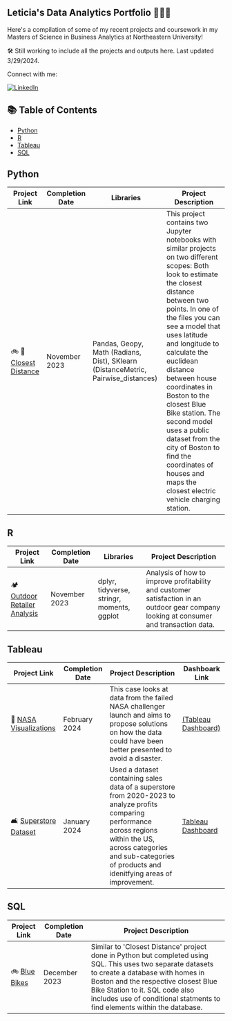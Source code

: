 ## Leticia's Data Analytics Portfolio 👩🏻‍💻
Here's a compilation of some of my recent projects and coursework in my Masters of Science in Business Analytics at Northeastern University!

🛠️ Still working to include all the projects and outputs here. Last updated 3/29/2024.

Connect with me:
<div align="left">
    <!-- Replace href with your links -->
    <a href="https://www.linkedin.com/in/leticiatca/">
        <img src="https://img.shields.io/badge/LinkedIn-0077B5?style=for-the-badge&logo=linkedin&logoColor=white" alt="LinkedIn"/>
    </a>
</div>

## 📚 Table of Contents 
- [Python](#python)
- [R](#r)
- [Tableau](#Tableau)
- [SQL](#SQL)

## Python
| Project Link  | Completion Date | Libraries  | Project Description |
| ------------- | ------------- | ------------- | ------------- |
| 🚲 🔋 [Closest Distance](https://github.com/leticiatca/ClosestDistance)  | November 2023  | Pandas, Geopy, Math (Radians, Dist), SKlearn (DistanceMetric, Pairwise_distances)| This project contains two Jupyter notebooks with similar projects on two different scopes: Both look to estimate the closest distance between two points. In one of the files you can see a model that uses latitude and longitude to calculate the euclidean distance between house coordinates in Boston to the closest Blue Bike station. The second model uses a public dataset from the city of Boston to find the coordinates of houses and maps the closest electric vehicle charging station. |

## R
| Project Link  | Completion Date | Libraries  | Project Description |
| ------------- | ------------- | ------------- | ------------- |
| 🏕️ [Outdoor Retailer Analysis](https://github.com/leticiatca/RetailerAnalysis) | November 2023 | dplyr, tidyverse, stringr, moments, ggplot | Analysis of how to improve profitability and customer satisfaction in an outdoor gear company looking at consumer and transaction data.  |

## Tableau
| Project Link | Completion Date | Project Description | Dashboark Link |
| ------------- | ------------- | ------------- | ------------- | 
| 🚀 [NASA Visualizations](https://github.com/leticiatca/NASAvisualizations/tree/main) | February 2024  | This case looks at data from the failed NASA challenger launch and aims to propose solutions on how the data could have been better presented to avoid a disaster.  | [(Tableau Dashboard)](https://public.tableau.com/views/NASA_Dashboard_17119304651920/Story1?:language=en-US&publish=yes&:sid=&:display_count=n&:origin=viz_share_link)
| 🛋️ [Superstore Dataset](https://github.com/leticiatca/RetailerVisualizations) | January 2024  | Used a dataset containing sales data of a superstore from 2020-2023 to analyze profits comparing performance across regions within the US, across categories and sub-categories of products and idenitfying areas of improvement.| [Tableau Dashboard](https://public.tableau.com/views/SuperstoreDatasetA2-LeticiaTeixeira/StorySouth?:language=en-US&:sid=&:display_count=n&:origin=viz_share_link)  |

## SQL
| Project Link  | Completion Date | Project Description |
| ------------- | ------------- | ------------- |
| 🚲 [Blue Bikes](https://github.com/leticiatca/ChargingStationsDatabase)| December 2023  | Similar to 'Closest Distance' project done in Python but completed using SQL. This uses two separate datasets to create a database with homes in Boston and the respective closest Blue Bike Station to it. SQL code also includes use of conditional statments to find elements within the database.  |
